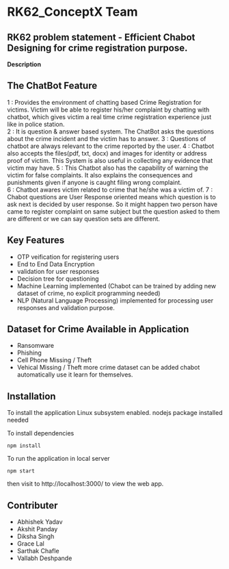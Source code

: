 # RK62_ConceptX Team
## RK62 problem statement - Efficient Chabot Designing for crime registration purpose.

**Description**
## The ChatBot Feature
1 : Provides the environment of chatting based Crime Registration for victims. Victim will be able to register his/her complaint by chatting with chatbot, which gives victim a real time crime registration experience just like in police station.  
2 : It is question & answer based system. The ChatBot asks the questions about the crime incident and the victim has to answer.
3 : Questions of chatbot are always relevant to the crime reported by the user.
4 : Chatbot also accepts the files(pdf, txt, docx) and images for identity or address proof of victim. This System is also useful in collecting any evidence that victim may have.
5 : This Chatbot also has the capability of warning the victim for false complaints. It also explains the consequences and punishments given if anyone is caught filing wrong complaint.   
6 : Chatbot awares victim related to crime that he/she was a victim of.
7 : Chabot questions are User Response oriented means which question is to ask next is decided by user response. So it might happen two person have came to register complaint on same subject  but the question asked to them  are different or we can say question sets are different.

## Key Features
- OTP veification for registering users
- End to End Data Encryption
- validation for user responses
- Decision tree for questioning
- Machine Learning implemented (Chabot can be trained by adding new dataset of crime, no explicit programming needed)
- NLP (Natural Language Processing) implemented for processing user responses and validation purpose.

## Dataset for Crime Available in Application
- Ransomware
- Phishing
- Cell Phone Missing / Theft
- Vehical Missing / Theft
more crime dataset can be added chabot automatically use it learn for themselves. 

## Installation
To install the application Linux subsystem enabled. 
nodejs package installed needed

To install dependencies

`npm install`

To run the application in local server 

`npm start`

then visit to http://localhost:3000/ to view the web app.

## Contributer
- Abhishek Yadav
- Akshit Panday
- Diksha Singh
- Grace Lal
- Sarthak Chafle
- Vallabh Deshpande


